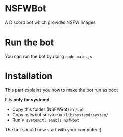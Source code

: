 # NSFWBot
A Discord bot which provides NSFW images

# Run the bot
You can run the bot by doing `node main.js`

# Installation
This part explains you how to make the bot run as boot

It is **only for systemd**

- Copy this folder (NSFWBot) in `/opt`
- Copy nsfwbot.service in `/lib/systemd/system/`
- Run `# systemctl enable nsfwbot`

The bot should now start with your computer :)
